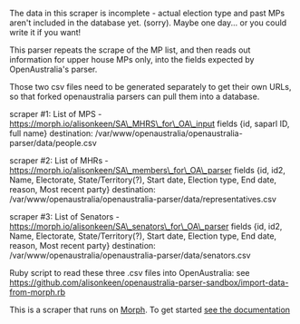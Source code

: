 
The data in this scraper is incomplete - actual election type and past MPs aren't included in the database yet. (sorry). Maybe one day... or you could write it if you want! 

This parser repeats the scrape of the MP list, and then reads out information for upper house MPs only, into the fields expected by OpenAustralia's parser.

Those two csv files need to be generated separately to get their own URLs, so that forked openaustralia parsers can pull them into a database. 

scraper #1: List of MPS - https://morph.io/alisonkeen/SA\_MHRS\_for\_OA\_input
fields {id, saparl ID, full name}
destination: /var/www/openaustralia/openaustralia-parser/data/people.csv

scraper #2: List of MHRs - https://morph.io/alisonkeen/SA\_members\_for\_OA\_parser
fields {id, id2, Name, Electorate, State/Territory(?), Start date, Election type, End date, reason, Most recent party}
destination: /var/www/openaustralia/openaustralia-parser/data/representatives.csv

scraper #3: List of Senators - https://morph.io/alisonkeen/SA\_senators\_for\_OA\_parser
fields {id, id2, Name, Electorate, State/Territory(?), Start date, Election type, End date, reason, Most recent party}
destination: /var/www/openaustralia/openaustralia-parser/data/senators.csv

Ruby script to read these three .csv files into OpenAustralia: see https://github.com/alisonkeen/openaustralia-parser-sandbox/import-data-from-morph.rb


This is a scraper that runs on [Morph](https://morph.io). To get started [see the documentation](https://morph.io/documentation)
